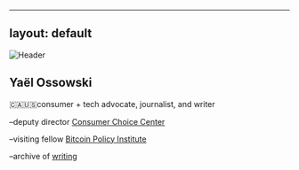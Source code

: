<!-- Google tag (gtag.js) -->
<script async src="https://www.googletagmanager.com/gtag/js?id=G-MPHMYKFRJP"></script>
<script>
  window.dataLayer = window.dataLayer || [];
  function gtag(){dataLayer.push(arguments);}
  gtag('js', new Date());

  gtag('config', 'G-MPHMYKFRJP');
</script>
---
layout: default
---
![Header](https://yaeloss.github.io/yaelat.github.io/img/redYO400.jpg)

## Yaël Ossowski

  
  <p>🇨🇦🇺🇸consumer + tech advocate, journalist, and writer

  <p>–deputy director <a href="https://consumerchoicecenter.org">Consumer Choice Center</a></p>
    
  <p>–visiting fellow <a href="https://www.btcpolicy.org/authors/yael-ossowski">Bitcoin Policy Institute</a></p>
          
  <p>–archive of <a href="http:/yael.ca/">writing</a>
